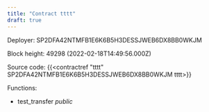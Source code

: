 ```yaml
---
title: "Contract tttt"
draft: true
---
```

Deployer: SP2DFA42NTMFB1E6K6B5H3DESSJWEB6DX8BB0WKJM


 



Block height: 49298 (2022-02-18T14:49:56.000Z)

Source code: {{<contractref "tttt" SP2DFA42NTMFB1E6K6B5H3DESSJWEB6DX8BB0WKJM tttt>}}

Functions:

* test_transfer _public_
